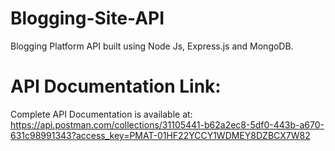 # Blogging-Site-API
Blogging Platform API built using Node Js, Express.js and MongoDB.

# API Documentation Link:
Complete API Documentation is available at: 
https://api.postman.com/collections/31105441-b62a2ec8-5df0-443b-a670-631c98991343?access_key=PMAT-01HF22YCCY1WDMEY8DZBCX7W82
